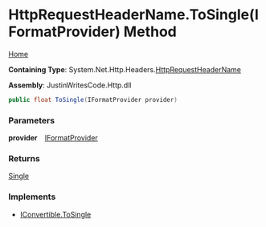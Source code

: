 # HttpRequestHeaderName\.ToSingle\(IFormatProvider\) Method

[Home](../../../../README.md)

**Containing Type**: System\.Net\.Http\.Headers\.[HttpRequestHeaderName](../README.md)

**Assembly**: JustinWritesCode\.Http\.dll

```csharp
public float ToSingle(IFormatProvider provider)
```

### Parameters

**provider** &ensp; [IFormatProvider](https://docs.microsoft.com/en-us/dotnet/api/system.iformatprovider)

### Returns

[Single](https://docs.microsoft.com/en-us/dotnet/api/system.single)

### Implements

* [IConvertible.ToSingle](https://docs.microsoft.com/en-us/dotnet/api/system.iconvertible.tosingle)

